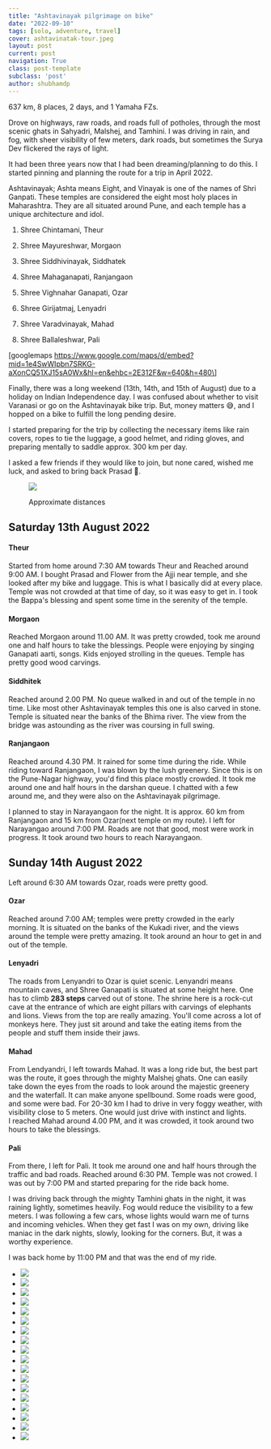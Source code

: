 ```yaml
---
title: "Ashtavinayak pilgrimage on bike"
date: "2022-09-10"
tags: [solo, adventure, travel]
cover: ashtavinatak-tour.jpeg
layout: post
current: post
navigation: True
class: post-template
subclass: 'post'
author: shubhamdp
---
```


637 km, 8 places, 2 days, and 1 Yamaha FZs.

Drove on highways, raw roads, and roads full of potholes, through the most scenic ghats in Sahyadri, Malshej, and Tamhini. I was driving in rain, and fog, with sheer visibility of few meters, dark roads, but sometimes the Surya Dev flickered the rays of light.

It had been three years now that I had been dreaming/planning to do this. I started pinning and planning the route for a trip in April 2022.

Ashtavinayak; Ashta means Eight, and Vinayak is one of the names of Shri Ganpati. These temples are considered the eight most holy places in Maharashtra. They are all situated around Pune, and each temple has a unique architecture and idol.

1. Shree Chintamani, Theur

3. Shree Mayureshwar, Morgaon

5. Shree Siddhivinayak, Siddhatek

7. Shree Mahaganapati, Ranjangaon

9. Shree Vighnahar Ganapati, Ozar

11. Shree Girijatmaj, Lenyadri

13. Shree Varadvinayak, Mahad

15. Shree Ballaleshwar, Pali

\[googlemaps https://www.google.com/maps/d/embed?mid=1e4SwWIpbn7SRKG-aXonCQ51XJ15sA0Wx&hl=en&ehbc=2E312F&w=640&h=480\]

Finally, there was a long weekend (13th, 14th, and 15th of August) due to a holiday on Indian Independence day. I was confused about whether to visit Varanasi or go on the Ashtavinayak bike trip. But, money matters 😅, and I hopped on a bike to fulfill the long pending desire.

I started preparing for the trip by collecting the necessary items like rain covers, ropes to tie the luggage, a good helmet, and riding gloves, and preparing mentally to saddle approx. 300 km per day.

I asked a few friends if they would like to join, but none cared, wished me luck, and asked to bring back Prasad 🙁.

<figure>

[![](https://shubhamdp.wordpress.com/wp-content/uploads/2022/09/screenshot-2022-08-04-at-23.28.34.png?w=1024)](https://shubhamdp.wordpress.com/wp-content/uploads/2022/09/screenshot-2022-08-04-at-23.28.34.png)

<figcaption>

Approximate distances

</figcaption>

</figure>

## Saturday 13th August 2022

#### Theur

Started from home around 7:30 AM towards Theur and Reached around 9:00 AM. I bought Prasad and Flower from the Ajji near temple, and she looked after my bike and luggage. This is what I basically did at every place. Temple was not crowded at that time of day, so it was easy to get in. I took the Bappa's blessing and spent some time in the serenity of the temple.

#### Morgaon

Reached Morgaon around 11.00 AM. It was pretty crowded, took me around one and half hours to take the blessings. People were enjoying by singing Ganapati aarti, songs. Kids enjoyed strolling in the queues. Temple has pretty good wood carvings.

#### Siddhitek

Reached around 2.00 PM. No queue walked in and out of the temple in no time. Like most other Ashtavinayak temples this one is also carved in stone. Temple is situated near the banks of the Bhima river. The view from the bridge was astounding as the river was coursing in full swing.

#### Ranjangaon

Reached around 4.30 PM. It rained for some time during the ride. While riding toward Ranjangaon, I was blown by the lush greenery. Since this is on the Pune-Nagar highway, you'd find this place mostly crowded. It took me around one and half hours in the darshan queue. I chatted with a few around me, and they were also on the Ashtavinayak pilgrimage.

I planned to stay in Narayangaon for the night. It is approx. 60 km from Ranjangaon and 15 km from Ozar(next temple on my route). I left for Narayangao around 7:00 PM. Roads are not that good, most were work in progress. It took around two hours to reach Narayangaon.

## Sunday 14th August 2022

Left around 6:30 AM towards Ozar, roads were pretty good.

#### Ozar

Reached around 7:00 AM; temples were pretty crowded in the early morning. It is situated on the banks of the Kukadi river, and the views around the temple were pretty amazing. It took around an hour to get in and out of the temple.

#### Lenyadri

The roads from Lenyandri to Ozar is quiet scenic. Lenyandri means mountain caves, and Shree Ganapati is situated at some height here. One has to climb **283 steps** carved out of stone. The shrine here is a rock-cut cave at the entrance of which are eight pillars with carvings of elephants and lions. Views from the top are really amazing. You'll come across a lot of monkeys here. They just sit around and take the eating items from the people and stuff them inside their jaws.

#### Mahad

From Lendyandri, I left towards Mahad. It was a long ride but, the best part was the route, it goes through the mighty Malshej ghats. One can easily take down the eyes from the roads to look around the majestic greenery and the waterfall. It can make anyone spellbound. Some roads were good, and some were bad. For 20-30 km I had to drive in very foggy weather, with visibility close to 5 meters. One would just drive with instinct and lights.  
I reached Mahad around 4.00 PM, and it was crowded, it took around two hours to take the blessings.

#### Pali

From there, I left for Pali. It took me around one and half hours through the traffic and bad roads. Reached around 6:30 PM. Temple was not crowed. I was out by 7:00 PM and started preparing for the ride back home.

I was driving back through the mighty Tamhini ghats in the night, it was raining lightly, sometimes heavily. Fog would reduce the visibility to a few meters. I was following a few cars, whose lights would warn me of turns and incoming vehicles. When they get fast I was on my own, driving like maniac in the dark nights, slowly, looking for the corners. But, it was a worthy experience.

I was back home by 11:00 PM and that was the end of my ride.

- ![](https://shubhamdp.wordpress.com/wp-content/uploads/2022/09/20220813_092007-copy.jpg?w=1024)
- ![](https://shubhamdp.wordpress.com/wp-content/uploads/2022/09/20220813_122141-copy.jpg?w=1024)
- ![](https://shubhamdp.wordpress.com/wp-content/uploads/2022/09/20220813_125506-copy.jpg?w=1024)
- ![](https://shubhamdp.wordpress.com/wp-content/uploads/2022/09/20220813_135109-copy.jpg?w=1024)
- ![](https://shubhamdp.wordpress.com/wp-content/uploads/2022/09/20220813_141634-copy.jpg?w=1024)
- ![](https://shubhamdp.wordpress.com/wp-content/uploads/2022/09/20220813_142144-copy.jpg?w=768)
- ![](https://shubhamdp.wordpress.com/wp-content/uploads/2022/09/20220813_182356-copy.jpg?w=1024)
- ![](https://shubhamdp.wordpress.com/wp-content/uploads/2022/09/20220814_080859.jpg?w=768)
- ![](https://shubhamdp.wordpress.com/wp-content/uploads/2022/09/20220814_083151.jpg?w=1024)
- ![](https://shubhamdp.wordpress.com/wp-content/uploads/2022/09/20220814_083226.jpg?w=768)
- ![](https://shubhamdp.wordpress.com/wp-content/uploads/2022/09/20220814_090243.jpg?w=1024)
- ![](https://shubhamdp.wordpress.com/wp-content/uploads/2022/09/20220814_100548.jpg?w=768)
- ![](https://shubhamdp.wordpress.com/wp-content/uploads/2022/09/20220814_115657.jpg?w=1024)
- ![](https://shubhamdp.wordpress.com/wp-content/uploads/2022/09/20220814_115709.jpg?w=1024)
- ![](https://shubhamdp.wordpress.com/wp-content/uploads/2022/09/20220814_124014.jpg?w=1024)
- ![](https://shubhamdp.wordpress.com/wp-content/uploads/2022/09/approach-road.jpg?w=555)
- ![](https://shubhamdp.wordpress.com/wp-content/uploads/2022/09/20220814_190807.jpg?w=768)
- ![](https://shubhamdp.wordpress.com/wp-content/uploads/2022/09/20220814_223114.jpg?w=1024)
